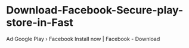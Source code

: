 # Download-Facebook-Secure-play-store-in-Fast
Ad·Google Play › Facebook
Install now | Facebook - Download
